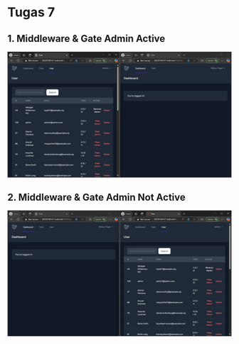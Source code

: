 # Tugas 7

## 1. Middleware & Gate Admin Active 
![Alt text](screenshot/tugas7/Middleware&GateAdminActive.png)

## 2. Middleware & Gate Admin Not Active
![Alt text](screenshot/tugas7/Middleware&GateAdminNotActive.png)
